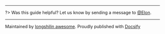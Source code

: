 
---

?> Was this guide helpful? Let us know by sending a message to [@Elon](https://twitter.com/yilong0722).

---

Maintained by [longshilin awesome](https://github.com/longshilin/awesome/). Proudly published with [Docsify](https://docsify.js.io)